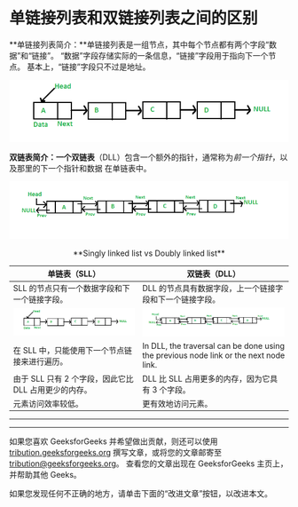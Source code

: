 # 单链接列表和双链接列表之间的区别

**单链接列表简介：**单链接列表是一组节点，其中每个节点都有两个字段“数据”和“链接”。 “数据”字段存储实际的一条信息，“链接”字段用于指向下一个节点。 基本上，“链接”字段只不过是地址。

[![linkedlist](img/d97a233bf3c89e80c46e6a3193e851d6.png)](https://media.geeksforgeeks.org/wp-content/cdn-uploads/gq/2013/03/Linkedlist.png)

**双链表简介：**一个**双链表**（DLL）包含一个额外的指针，通常称为*前一个指针*，以及那里的下一个指针和数据 在单链表中。

[![dll](img/1fac4717827a04f080fae80f8fd57fe7.png)](https://media.geeksforgeeks.org/wp-content/cdn-uploads/gq/2014/03/DLL1.png)

<center>**Singly linked list vs Doubly linked list**</center>

| 单链表（SLL） | 双链表（DLL） |
| --- | --- |
| SLL 的节点只有一个数据字段和下一个链接字段。 | DLL 的节点具有数据字段，上一个链接字段和下一个链接字段。 |
| [![linkedlist](img/d97a233bf3c89e80c46e6a3193e851d6.png)](https://media.geeksforgeeks.org/wp-content/cdn-uploads/gq/2013/03/Linkedlist.png) | [![dll](img/1fac4717827a04f080fae80f8fd57fe7.png)](https://media.geeksforgeeks.org/wp-content/cdn-uploads/gq/2014/03/DLL1.png) |
| 在 SLL 中，只能使用下一个节点链接来进行遍历。 | In DLL, the traversal can be done using the previous node link or the next node link. |  |
| 由于 SLL 只有 2 个字段，因此它比 DLL 占用更少的内存。 | DLL 比 SLL 占用更多的内存，因为它具有 3 个字段。 |
| 元素访问效率较低。 | 更有效地访问元素。 |



* * *

* * *

如果您喜欢 GeeksforGeeks 并希望做出贡献，则还可以使用 [tribution.geeksforgeeks.org](https://contribute.geeksforgeeks.org/) 撰写文章，或将您的文章邮寄至 tribution@geeksforgeeks.org。 查看您的文章出现在 GeeksforGeeks 主页上，并帮助其他 Geeks。

如果您发现任何不正确的地方，请单击下面的“改进文章”按钮，以改进本文。